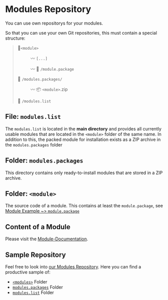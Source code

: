 # Modules Repository
You can use own repositorys for your modules.

So that you can use your own Git repositories, this must contain a special structure:

> 
> 📁`<module>`
> 
>⠀⠀⠀⠀〰️ `[...]`
> 
>⠀⠀⠀⠀〰️ 📄 `/module.package`
> 
> 📁 `/modules.packages/`
> 
>⠀⠀⠀⠀〰️ 📦 `<module>`.zip
>
> 📄 `/modules.list`
> 

## File: `modules.list`
The `modules.list` is located in the **main directory** and provides all currently usable modules that are located in the `<module>` folder of the same name. In addition to this, the packed module for installation exists as a ZIP archive in the `modules.packages` folder

## Folder: `modules.packages`
This directory contains only ready-to-install modules that are stored in a ZIP archive.

## Folder: `<module>`
The source code of a module. This contains at least the `module.package`, see [Module Example ~> `module.package`](https://github.com/fruithost/Documentation/blob/main/Modules/Module%20Example.md#modulepackage)

## Content of a Module
Please visit the [Module-Documentation](#).

## Sample Repository
Feel free to look into [our Modules Repository](https://github.com/fruithost/Modules). Here you can find a productive sample of:
- [`<modules>`](https://github.com/fruithost/Modules/tree/master/faq) Folder
- [`modules.packages`](https://github.com/fruithost/Modules/tree/master/modules.packages) Folder
- [`modules.list`](https://github.com/fruithost/Modules/blob/master/modules.list) Folder
